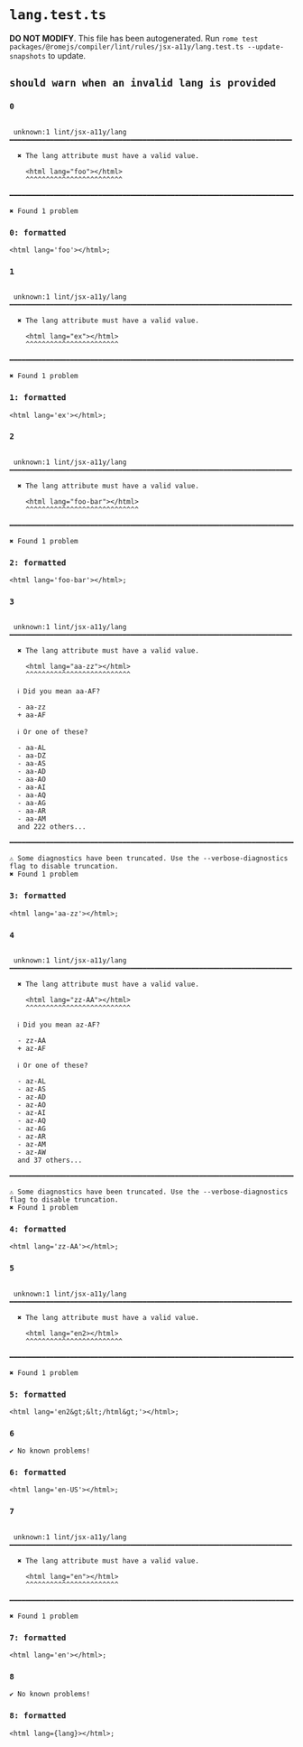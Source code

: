 # `lang.test.ts`

**DO NOT MODIFY**. This file has been autogenerated. Run `rome test packages/@romejs/compiler/lint/rules/jsx-a11y/lang.test.ts --update-snapshots` to update.

## `should warn when an invalid lang is provided`

### `0`

```

 unknown:1 lint/jsx-a11y/lang ━━━━━━━━━━━━━━━━━━━━━━━━━━━━━━━━━━━━━━━━━━━━━━━━━━━━━━━━━━━━━━━━━━━━━━

  ✖ The lang attribute must have a valid value.

    <html lang="foo"></html>
    ^^^^^^^^^^^^^^^^^^^^^^^^

━━━━━━━━━━━━━━━━━━━━━━━━━━━━━━━━━━━━━━━━━━━━━━━━━━━━━━━━━━━━━━━━━━━━━━━━━━━━━━━━━━━━━━━━━━━━━━━━━━━━

✖ Found 1 problem

```

### `0: formatted`

```
<html lang='foo'></html>;

```

### `1`

```

 unknown:1 lint/jsx-a11y/lang ━━━━━━━━━━━━━━━━━━━━━━━━━━━━━━━━━━━━━━━━━━━━━━━━━━━━━━━━━━━━━━━━━━━━━━

  ✖ The lang attribute must have a valid value.

    <html lang="ex"></html>
    ^^^^^^^^^^^^^^^^^^^^^^^

━━━━━━━━━━━━━━━━━━━━━━━━━━━━━━━━━━━━━━━━━━━━━━━━━━━━━━━━━━━━━━━━━━━━━━━━━━━━━━━━━━━━━━━━━━━━━━━━━━━━

✖ Found 1 problem

```

### `1: formatted`

```
<html lang='ex'></html>;

```

### `2`

```

 unknown:1 lint/jsx-a11y/lang ━━━━━━━━━━━━━━━━━━━━━━━━━━━━━━━━━━━━━━━━━━━━━━━━━━━━━━━━━━━━━━━━━━━━━━

  ✖ The lang attribute must have a valid value.

    <html lang="foo-bar"></html>
    ^^^^^^^^^^^^^^^^^^^^^^^^^^^^

━━━━━━━━━━━━━━━━━━━━━━━━━━━━━━━━━━━━━━━━━━━━━━━━━━━━━━━━━━━━━━━━━━━━━━━━━━━━━━━━━━━━━━━━━━━━━━━━━━━━

✖ Found 1 problem

```

### `2: formatted`

```
<html lang='foo-bar'></html>;

```

### `3`

```

 unknown:1 lint/jsx-a11y/lang ━━━━━━━━━━━━━━━━━━━━━━━━━━━━━━━━━━━━━━━━━━━━━━━━━━━━━━━━━━━━━━━━━━━━━━

  ✖ The lang attribute must have a valid value.

    <html lang="aa-zz"></html>
    ^^^^^^^^^^^^^^^^^^^^^^^^^^

  ℹ Did you mean aa-AF?

  - aa-zz
  + aa-AF

  ℹ Or one of these?

  - aa-AL
  - aa-DZ
  - aa-AS
  - aa-AD
  - aa-AO
  - aa-AI
  - aa-AQ
  - aa-AG
  - aa-AR
  - aa-AM
  and 222 others...

━━━━━━━━━━━━━━━━━━━━━━━━━━━━━━━━━━━━━━━━━━━━━━━━━━━━━━━━━━━━━━━━━━━━━━━━━━━━━━━━━━━━━━━━━━━━━━━━━━━━

⚠ Some diagnostics have been truncated. Use the --verbose-diagnostics flag to disable truncation.
✖ Found 1 problem

```

### `3: formatted`

```
<html lang='aa-zz'></html>;

```

### `4`

```

 unknown:1 lint/jsx-a11y/lang ━━━━━━━━━━━━━━━━━━━━━━━━━━━━━━━━━━━━━━━━━━━━━━━━━━━━━━━━━━━━━━━━━━━━━━

  ✖ The lang attribute must have a valid value.

    <html lang="zz-AA"></html>
    ^^^^^^^^^^^^^^^^^^^^^^^^^^

  ℹ Did you mean az-AF?

  - zz-AA
  + az-AF

  ℹ Or one of these?

  - az-AL
  - az-AS
  - az-AD
  - az-AO
  - az-AI
  - az-AQ
  - az-AG
  - az-AR
  - az-AM
  - az-AW
  and 37 others...

━━━━━━━━━━━━━━━━━━━━━━━━━━━━━━━━━━━━━━━━━━━━━━━━━━━━━━━━━━━━━━━━━━━━━━━━━━━━━━━━━━━━━━━━━━━━━━━━━━━━

⚠ Some diagnostics have been truncated. Use the --verbose-diagnostics flag to disable truncation.
✖ Found 1 problem

```

### `4: formatted`

```
<html lang='zz-AA'></html>;

```

### `5`

```

 unknown:1 lint/jsx-a11y/lang ━━━━━━━━━━━━━━━━━━━━━━━━━━━━━━━━━━━━━━━━━━━━━━━━━━━━━━━━━━━━━━━━━━━━━━

  ✖ The lang attribute must have a valid value.

    <html lang="en2></html>
    ^^^^^^^^^^^^^^^^^^^^^^^^

━━━━━━━━━━━━━━━━━━━━━━━━━━━━━━━━━━━━━━━━━━━━━━━━━━━━━━━━━━━━━━━━━━━━━━━━━━━━━━━━━━━━━━━━━━━━━━━━━━━━

✖ Found 1 problem

```

### `5: formatted`

```
<html lang='en2&gt;&lt;/html&gt;'></html>;

```

### `6`

```
✔ No known problems!

```

### `6: formatted`

```
<html lang='en-US'></html>;

```

### `7`

```

 unknown:1 lint/jsx-a11y/lang ━━━━━━━━━━━━━━━━━━━━━━━━━━━━━━━━━━━━━━━━━━━━━━━━━━━━━━━━━━━━━━━━━━━━━━

  ✖ The lang attribute must have a valid value.

    <html lang="en"></html>
    ^^^^^^^^^^^^^^^^^^^^^^^

━━━━━━━━━━━━━━━━━━━━━━━━━━━━━━━━━━━━━━━━━━━━━━━━━━━━━━━━━━━━━━━━━━━━━━━━━━━━━━━━━━━━━━━━━━━━━━━━━━━━

✖ Found 1 problem

```

### `7: formatted`

```
<html lang='en'></html>;

```

### `8`

```
✔ No known problems!

```

### `8: formatted`

```
<html lang={lang}></html>;

```
